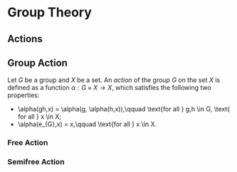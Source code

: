 # Group Theory

## Actions

## Group Action

Let $G$ be a group and $X$ be a set. An _action_ of the group $G$ on the set $X$ is defined as a function $\alpha: G \times X \rightarrow X$, which satisfies the following two properties:
- \alpha(gh,x) = \alpha(g, \alpha(h,x)),\qquad \text{for all } g,h \in G, \text{ for all } x \in X;
- \alpha(e_{G},x) = x,\qquad \text{for all } x \in X.

### Free Action



### Semifree Action